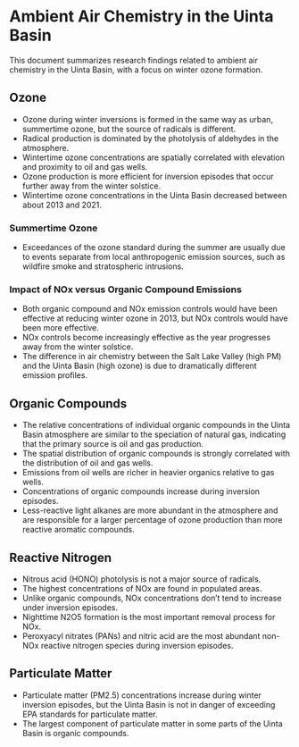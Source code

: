 # Ambient Air Chemistry in the Uinta Basin

This document summarizes research findings related to ambient air chemistry in the Uinta Basin, with a focus on winter ozone formation.

## Ozone

*   Ozone during winter inversions is formed in the same way as urban, summertime ozone, but the source of radicals is different.
*   Radical production is dominated by the photolysis of aldehydes in the atmosphere.
*   Wintertime ozone concentrations are spatially correlated with elevation and proximity to oil and gas wells.
*   Ozone production is more efficient for inversion episodes that occur further away from the winter solstice.
*   Wintertime ozone concentrations in the Uinta Basin decreased between about 2013 and 2021.

### Summertime Ozone

*   Exceedances of the ozone standard during the summer are usually due to events separate from local anthropogenic emission sources, such as wildfire smoke and stratospheric intrusions.

### Impact of NOx versus Organic Compound Emissions

*   Both organic compound and NOx emission controls would have been effective at reducing winter ozone in 2013, but NOx controls would have been more effective.
*   NOx controls become increasingly effective as the year progresses away from the winter solstice.
*   The difference in air chemistry between the Salt Lake Valley (high PM) and the Uinta Basin (high ozone) is due to dramatically different emission profiles.

## Organic Compounds

*   The relative concentrations of individual organic compounds in the Uinta Basin atmosphere are similar to the speciation of natural gas, indicating that the primary source is oil and gas production.
*   The spatial distribution of organic compounds is strongly correlated with the distribution of oil and gas wells.
*   Emissions from oil wells are richer in heavier organics relative to gas wells.
*   Concentrations of organic compounds increase during inversion episodes.
*   Less-reactive light alkanes are more abundant in the atmosphere and are responsible for a larger percentage of ozone production than more reactive aromatic compounds.

## Reactive Nitrogen

*   Nitrous acid (HONO) photolysis is not a major source of radicals.
*   The highest concentrations of NOx are found in populated areas.
*   Unlike organic compounds, NOx concentrations don’t tend to increase under inversion episodes.
*   Nighttime N2O5 formation is the most important removal process for NOx.
*   Peroxyacyl nitrates (PANs) and nitric acid are the most abundant non-NOx reactive nitrogen species during inversion episodes.

## Particulate Matter

*   Particulate matter (PM2.5) concentrations increase during winter inversion episodes, but the Uinta Basin is not in danger of exceeding EPA standards for particulate matter.
*   The largest component of particulate matter in some parts of the Uinta Basin is organic compounds.
